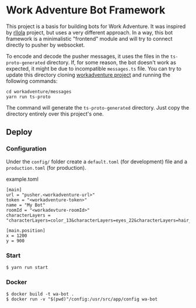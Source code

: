 # Work Adventure Bot Framework

This project is a basis for building bots for Work Adventure. It was inspired by [rllola](https://github.com/rllola/wa-bot) 
project, but uses a very different approach. In a way, this bot framework is a minimalistic "frontend" module and will try
to connect directly to pusher by websocket.

To encode and decode the pusher messages, it uses the files in the `ts-proto-generated` directory. If, for some reason, the
bot doesn't work as expected, it might be due to incompatible `messages.ts` file. You can try to update this directory
cloning [workadventure project](https://github.com/thecodingmachine/workadventure) and running the following commands:

```shell
cd workadventure/messages
yarn run ts-proto
```

The command will generate the `ts-proto-generated` directory. Just copy the directory entirely over this project's one.

## Deploy

### Configuration

Under the `config/` folder create a `default.toml` (for development) file and a `production.toml` (for production).

example.toml
```
[main]
url = "pusher.<workadventure-url>"
token = "<workadventure-token>"
name = "My Bot"
roomId = "<workadevture-roomId>"
characterLayers = "characterLayers=color_13&characterLayers=eyes_22&characterLayers=hair_1&characterLayers=clothes_10&characterLayers=hats_1&characterLayers=accessory_1"

[main.position]
x = 1200
y = 900

```

### Start

```
$ yarn run start
```

### Docker

```
$ docker build -t wa-bot .
$ docker run -v "$(pwd)"/config:/usr/src/app/config wa-bot
```

